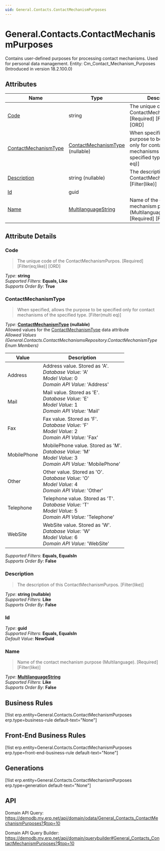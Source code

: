 ```yaml
---
uid: General.Contacts.ContactMechanismPurposes
---
```

# General.Contacts.ContactMechanismPurposes

Contains user-defined purposes for processing contact mechanisms. Used for personal data management. Entity: Cm_Contact_Mechanism_Purposes (Introduced in version 18.2.100.0)

## Attributes

| Name | Type | Description |
| ---- | ---- | --- |
| [Code](General.Contacts.ContactMechanismPurposes.md#code) | string | The unique code of the ContactMechanismPurpos. [Required] [Filter(eq;like)] [ORD] 
| [ContactMechanismType](General.Contacts.ContactMechanismPurposes.md#contactmechanismtype) | [ContactMechanismType](General.Contacts.ContactMechanismPurposes.md#contactmechanismtype) (nullable) | When specified, allows the purpose to be specified only for contact mechanisms of the specified type. [Filter(multi eq)] 
| [Description](General.Contacts.ContactMechanismPurposes.md#description) | string (nullable) | The description of this ContactMechanismPurpos. [Filter(like)] 
| [Id](General.Contacts.ContactMechanismPurposes.md#id) | guid |  
| [Name](General.Contacts.ContactMechanismPurposes.md#name) | [MultilanguageString](../data-types.md#multilanguagestring) | Name of the contact mechanism purpose (Multilanguage). [Required] [Filter(like)] 


## Attribute Details

### Code

> The unique code of the ContactMechanismPurpos. [Required] [Filter(eq;like)] [ORD]

_Type_: **string**  
_Supported Filters_: **Equals, Like**  
_Supports Order By_: **True**  

### ContactMechanismType

> When specified, allows the purpose to be specified only for contact mechanisms of the specified type. [Filter(multi eq)]

_Type_: **[ContactMechanismType](General.Contacts.ContactMechanismPurposes.md#contactmechanismtype) (nullable)**  
Allowed values for the [ContactMechanismType](General.Contacts.ContactMechanisms.md#contactmechanismtype) data attribute  
_Allowed Values (General.Contacts.ContactMechanismsRepository.ContactMechanismType Enum Members)_  

| Value | Description |
| ---- | --- |
| Address | Address value. Stored as 'A'. <br /> _Database Value:_ 'A' <br /> _Model Value:_ 0 <br /> _Domain API Value:_ 'Address' |
| Mail | Mail value. Stored as 'E'. <br /> _Database Value:_ 'E' <br /> _Model Value:_ 1 <br /> _Domain API Value:_ 'Mail' |
| Fax | Fax value. Stored as 'F'. <br /> _Database Value:_ 'F' <br /> _Model Value:_ 2 <br /> _Domain API Value:_ 'Fax' |
| MobilePhone | MobilePhone value. Stored as 'M'. <br /> _Database Value:_ 'M' <br /> _Model Value:_ 3 <br /> _Domain API Value:_ 'MobilePhone' |
| Other | Other value. Stored as 'O'. <br /> _Database Value:_ 'O' <br /> _Model Value:_ 4 <br /> _Domain API Value:_ 'Other' |
| Telephone | Telephone value. Stored as 'T'. <br /> _Database Value:_ 'T' <br /> _Model Value:_ 5 <br /> _Domain API Value:_ 'Telephone' |
| WebSite | WebSite value. Stored as 'W'. <br /> _Database Value:_ 'W' <br /> _Model Value:_ 6 <br /> _Domain API Value:_ 'WebSite' |

_Supported Filters_: **Equals, EqualsIn**  
_Supports Order By_: **False**  

### Description

> The description of this ContactMechanismPurpos. [Filter(like)]

_Type_: **string (nullable)**  
_Supported Filters_: **Like**  
_Supports Order By_: **False**  

### Id

_Type_: **guid**  
_Supported Filters_: **Equals, EqualsIn**  
_Default Value_: **NewGuid**  

### Name

> Name of the contact mechanism purpose (Multilanguage). [Required] [Filter(like)]

_Type_: **[MultilanguageString](../data-types.md#multilanguagestring)**  
_Supported Filters_: **Like**  
_Supports Order By_: **False**  



## Business Rules

[!list erp.entity=General.Contacts.ContactMechanismPurposes erp.type=business-rule default-text="None"]

## Front-End Business Rules

[!list erp.entity=General.Contacts.ContactMechanismPurposes erp.type=front-end-business-rule default-text="None"]

## Generations

[!list erp.entity=General.Contacts.ContactMechanismPurposes erp.type=generation default-text="None"]

## API

Domain API Query:
<https://demodb.my.erp.net/api/domain/odata/General_Contacts_ContactMechanismPurposes?$top=10>

Domain API Query Builder:
<https://demodb.my.erp.net/api/domain/querybuilder#General_Contacts_ContactMechanismPurposes?$top=10>

